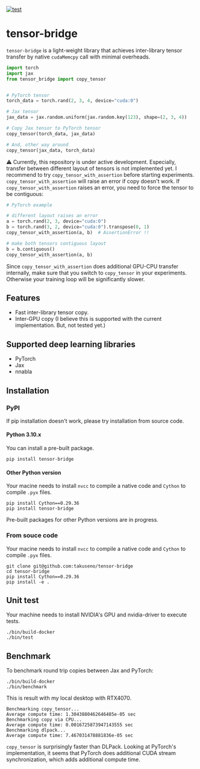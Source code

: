 [![test](https://github.com/takuseno/tensor-bridge/actions/workflows/test.yaml/badge.svg)](https://github.com/takuseno/tensor-bridge/actions/workflows/test.yaml)

# tensor-bridge
`tensor-bridge` is a light-weight library that achieves inter-library tensor transfer by native `cudaMemcpy` call with minimal overheads.

```py
import torch
import jax
from tensor_bridge import copy_tensor


# PyTorch tensor
torch_data = torch.rand(2, 3, 4, device="cuda:0")

# Jax tensor
jax_data = jax.random.uniform(jax.random.key(123), shape=(2, 3, 4))

# Copy Jax tensor to PyTorch tensor
copy_tensor(torch_data, jax_data)

# And, other way around
copy_tensor(jax_data, torch_data)
```

:warning: Currently, this repository is under active development. Especially, transfer between different layout of tensors is not implemented yet. I recommend to try `copy_tensor_with_assertion` before starting experiments. `copy_tensor_with_assertion` will raise an error if copy doesn't work.
If `copy_tensor_with_assertion` raises an error, you need to force the tensor to be contiguous:
```py
# PyTorch example

# different layout raises an error
a = torch.rand(2, 3, device="cuda:0")
b = torch.rand(3, 2, device="cuda:0").transpose(0, 1)
copy_tensor_with_assertion(a, b)  # AssertionError !!

# make both tensors contiguous layout
b = b.contiguous()
copy_tensor_with_assertion(a, b)
```
Since `copy_tensor_with_assertion` does additional GPU-CPU transfer internally, make sure that you switch to `copy_tensor` in your experiments. Otherwise your training loop will be significantly slower.

## Features
- Fast inter-library tensor copy.
- Inter-GPU copy (I believe this is supported with the current implementation. But, not tested yet.)

## Supported deep learning libraries
- PyTorch
- Jax
- nnabla


## Installation
### PyPI
If pip installation doesn't work, please try installation from source code.

#### Python 3.10.x
You can install a pre-built package.
```
pip install tensor-bridge
```

#### Other Python version
Your macine needs to install `nvcc` to compile a native code and `Cython` to compile `.pyx` files.
```
pip install Cython==0.29.36
pip install tensor-bridge
```
Pre-built packages for other Python versions are in progress.


### From souce code
Your macine needs to install `nvcc` to compile a native code and `Cython` to compile `.pyx` files.
```
git clone git@github.com:takuseno/tensor-bridge
cd tensor-bridge
pip install Cython==0.29.36
pip install -e .
```

## Unit test
Your machine needs to install NVIDIA's GPU and nvidia-driver to execute tests.
```
./bin/build-docker
./bin/test
```

## Benchmark
To benchmark round trip copies between Jax and PyTorch:
```
./bin/build-docker
./bin/benchmark
```

This is result with my local desktop with RTX4070.
```
Benchmarking copy_tensor...
Average compute time: 1.3043880462646485e-05 sec
Benchmarking copy via CPU...
Average compute time: 0.0016725873947143555 sec
Benchmarking dlpack...
Average compute time: 7.467031478881836e-05 sec
```
`copy_tensor` is surprisingly faster than DLPack. Looking at PyTorch's implementation, it seems that PyTorch does additional CUDA stream synchronization, which adds additional compute time.

